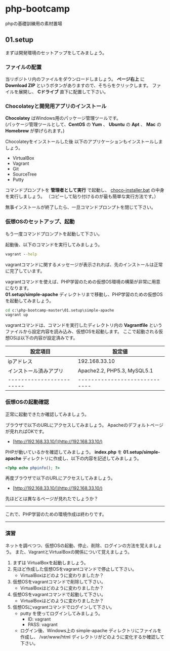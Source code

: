 # php-bootcamp

phpの基礎訓練用の素材置場


## 01.setup

まずは開発環境のセットアップをしてみましょう。


### ファイルの配置

当リポジトリ内のファイルをダウンロードしましょう。
**ページ右上** に **Download ZIP** というボタンがありますので、そちらをクリックします。
ファイルを展開し、 **Cドライブ** 直下に配置して下さい。


### Chocolateyと開発用アプリのインストール

**Chocolatey** はWindows用のパッケージ管理ツールです。  
(パッケージ管理ツールとして、**CentOS** の **Yum** 、 **Ubuntu** の **Apt** 、 **Mac** の **Homebrew** が挙げられます。)

Chocolateyをインストールした後
以下のアプリケーションもインストールしましょう。

* VirtualBox
* Vagrant
* Git
* SourceTree
* Putty


コマンドプロンプトを **管理者として実行** で起動し、 [choco-installer.bat](./01.setup/choco-installer.bat) の中身を実行しましょう。
（コピーして貼り付けるのが最も簡単な実行方法です。）


無事インストールが終了したら、一旦コマンドプロンプトを閉じて下さい。


### 仮想OSのセットアップ、起動

もう一度コマンドプロンプトを起動して下さい。

起動後、以下のコマンドを実行してみましょう。

```bat
vagrant --help
```

vagrantコマンドに関するメッセージが表示されれば、先のインストールは正常に完了しています。

vagrantコマンドを使えば、PHP学習のための仮想OS環境の構築が非常に用意になります。  
**01.setup/simple-apache** ディレクトリまで移動し、PHP学習のための仮想OSを起動してみましょう。

```bat
cd c:\php-bootcamp-master\01.setup\simple-apache
vagrant up
```

vagrantコマンドは、コマンドを実行したディレクトリ内の **Vagrantfile** というファイルから設定内容を読み込み、仮想OSを起動します。
ここで起動される仮想OSは以下の内容が設定済みです。

| 設定項目               | 設定値                      |
|------------------------|-----------------------------|
| ipアドレス             | 192.168.33.10               |
| インストール済みアプリ | Apache2.2, PHP5.3, MySQL5.1 |
|------------------------|-----------------------------|



### 仮想OSの起動確認

正常に起動できたか確認してみましょう。

ブラウザで以下のURLにアクセスしてみましょう。
Apacheのデフォルトページが見れればOKです。

* [http://192.168.33.10/](http://192.168.33.10/)



PHPが動いているかを確認してみましょう。
**index.php** を **01.setup/simple-apache** ディレクトリに作成し、以下の内容を記述してみましょう。

```php
<?php echo phpinfo(); ?>
```


再度ブラウザで以下のURLにアクセスしてみましょう。

* [http://192.168.33.10/](http://192.168.33.10/)


先ほどとは異なるページが見れたでしょうか？


-----

これで、PHP学習のための環境作成は終わりです。

-----

### 演習

ネットを調べつつ、仮想OSの起動、停止、削除、ログインの方法を覚えましょう。
また、VagrantとVirtualBoxの関係について覚えましょう。

1. まずは VirtualBoxを起動しましょう。
2. 先ほど作成した仮想OSをvagrantコマンドで停止して下さい。
    - VirtualBoxはどのように変わりましたか？
3. 仮想OSをvagrantコマンドで削除して下さい。
    - VirtualBoxはどのように変わりましたか？
4. 仮想OSをvagrantコマンドで起動して下さい。
    - VirtualBoxはどのように変わりましたか？
5. 仮想OSにvagrantコマンドでログインして下さい。
    - putty を使ってログインしてみましょう。
        - ID: vagrant
        - PASS: vagrant
    - ログイン後、Windows上の simple-apache ディレクトリにファイルを作成し、 /var/www/html ディレクトリがどのように変化するか確認して下さい。
